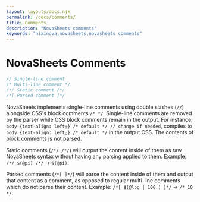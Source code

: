 ```yaml
---
layout: layouts/docs.njk
permalink: /docs/comments/
title: Comments
description: "NovaSheets comments"
keywords: "nixinova,novasheets,novasheets comments"
---
```

# NovaSheets Comments

```js
// Single-line comment
/* Multi-line comment */
/*/ Static comment /*/
/*[ Parsed comment ]*/
```

NovaSheets implements single-line comments using double slashes (`//`) alongside CSS's block comments `/* */`. Single-line comments are removed by the parser while CSS block comments remain in the output. For instance, `body {text-align: left;} /* default */ // change if needed`, compiles to `body {text-align: left;} /* default */` in the output CSS. The contents of block comments is not parsed.

Static comments (`/*/ /*/`) will output the content inside of them as raw NovaSheets syntax without having any parsing applied to them. Example: `/*/ $(@pi) /*/` &rarr; `$(@pi)`.

Parsed comments (`/*[ ]*/`) will parse the content inside of them and output that content as a comment, as opposed to regular multi-line comments which do not parse their content. Example: `/*[ $(@log | 100 ) ]*/` &rarr; `/* 10 */`.
